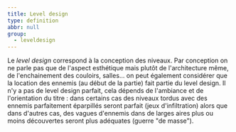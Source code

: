 ```yaml
---
title: Level design
type: definition
abbr: null
group:
  - leveldesign
---
```

Le _level design_ correspond à la conception des niveaux. Par conception on ne parle pas que de l'aspect esthétique mais plutôt de l'architecture même, de l'enchainement des couloirs, salles... on peut également considérer que la location des ennemis (au début de la partie) fait partie du level design. Il n'y a pas de level design parfait, cela dépends de l'ambiance et de l'orientation du titre : dans certains cas des niveaux tordus avec des ennemis parfaitement éparpillés seront parfait (jeux d'infiltration) alors que dans d'autres cas, des vagues d'ennemis dans de larges aires plus ou moins découvertes seront plus adéquates (guerre "de masse").
